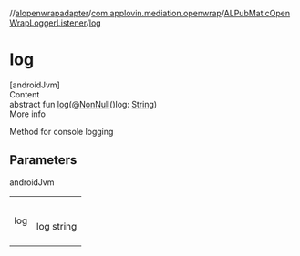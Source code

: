 //[alopenwrapadapter](../../../index.md)/[com.applovin.mediation.openwrap](../index.md)/[ALPubMaticOpenWrapLoggerListener](index.md)/[log](log.md)



# log  
[androidJvm]  
Content  
abstract fun [log](log.md)(@[NonNull](https://developer.android.com/reference/kotlin/androidx/annotation/NonNull.html)()log: [String](https://developer.android.com/reference/kotlin/java/lang/String.html))  
More info  


Method for console logging



## Parameters  
  
androidJvm  
  
| | |
|---|---|
| <a name="com.applovin.mediation.openwrap/ALPubMaticOpenWrapLoggerListener/log/#java.lang.String/PointingToDeclaration/"></a>log| <a name="com.applovin.mediation.openwrap/ALPubMaticOpenWrapLoggerListener/log/#java.lang.String/PointingToDeclaration/"></a><br><br>log string<br><br>|
  
  



